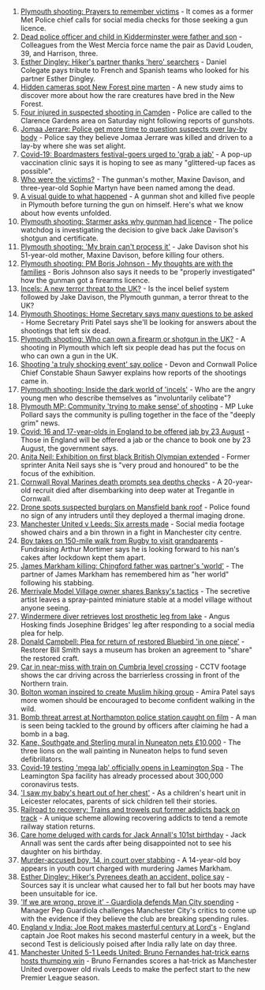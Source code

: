 1. [Plymouth shooting: Prayers to remember victims](https://www.bbc.co.uk/news/uk-58219415) - It comes as a former Met Police chief calls for social media checks for those seeking a gun licence.
2. [Dead police officer and child in Kidderminster were father and son](https://www.bbc.co.uk/news/uk-england-hereford-worcester-58220317) - Colleagues from the West Mercia force name the pair as David Louden, 39, and Harrison, three.
3. [Esther Dingley: Hiker's partner thanks 'hero' searchers](https://www.bbc.co.uk/news/uk-england-tyne-58221135) - Daniel Colegate pays tribute to French and Spanish teams who looked for his partner Esther Dingley.
4. [Hidden cameras spot New Forest pine marten](https://www.bbc.co.uk/news/uk-england-hampshire-58191770) - A new study aims to discover more about how the rare creatures have bred in the New Forest.
5. [Four injured in suspected shooting in Camden](https://www.bbc.co.uk/news/uk-england-london-58220601) - Police are called to the Clarence Gardens area on Saturday night following reports of gunshots.
6. [Jomaa Jerrare: Police get more time to question suspects over lay-by body](https://www.bbc.co.uk/news/uk-england-stoke-staffordshire-58221105) - Police say they believe Jomaa Jerrare was killed and driven to a lay-by where she was set alight.
7. [Covid-19: Boardmasters festival-goers urged to 'grab a jab'](https://www.bbc.co.uk/news/uk-england-cornwall-58220286) - A pop-up vaccination clinic says it is hoping to see as many "glittered-up faces as possible".
8. [Who were the victims?](https://www.bbc.co.uk/news/uk-58202760) - The gunman's mother, Maxine Davison, and three-year-old Sophie Martyn have been named among the dead.
9. [A visual guide to what happened](https://www.bbc.co.uk/news/uk-england-devon-58200336) - A gunman shot and killed five people in Plymouth before turning the gun on himself. Here's what we know about how events unfolded.
10. [Plymouth shooting: Starmer asks why gunman had licence](https://www.bbc.co.uk/news/uk-england-devon-58209726) - The police watchdog is investigating the decision to give back Jake Davison's shotgun and certificate.
11. [Plymouth shooting: 'My brain can't process it'](https://www.bbc.co.uk/news/uk-58216615) - Jake Davison shot his 51-year-old mother, Maxine Davison, before killing four others.
12. [Plymouth shooting: PM Boris Johnson - My thoughts are with the families](https://www.bbc.co.uk/news/uk-58207986) - Boris Johnson also says it needs to be "properly investigated" how the gunman got a firearms licence.
13. [Incels: A new terror threat to the UK?](https://www.bbc.co.uk/news/uk-58207064) - Is the incel belief system followed by Jake Davison, the Plymouth gunman, a terror threat to the UK?
14. [Plymouth Shootings: Home Secretary says many questions to be asked](https://www.bbc.co.uk/news/uk-58200691) - Home Secretary Priti Patel says she'll be looking for answers about the shootings that left six dead.
15. [Plymouth shooting: Who can own a firearm or shotgun in the UK?](https://www.bbc.co.uk/news/uk-58198857) - A shooting in Plymouth which left six people dead has put the focus on who can own a gun in the UK.
16. [Shooting 'a truly shocking event' say police](https://www.bbc.co.uk/news/uk-58198081) - Devon and Cornwall Police Chief Constable Shaun Sawyer explains how reports of the shootings came in.
17. [Plymouth shooting: Inside the dark world of 'incels'](https://www.bbc.co.uk/news/blogs-trending-44053828) - Who are the angry young men who describe themselves as "involuntarily celibate"?
18. [Plymouth MP: Community 'trying to make sense' of shooting](https://www.bbc.co.uk/news/uk-58198078) - MP Luke Pollard says the community is pulling together in the face of the "deeply grim" news.
19. [Covid: 16 and 17-year-olds in England to be offered jab by 23 August](https://www.bbc.co.uk/news/uk-58216017) - Those in England will be offered a jab or the chance to book one by 23 August, the government says.
20. [Anita Neil: Exhibition on first black British Olympian extended](https://www.bbc.co.uk/news/uk-england-northamptonshire-58185838) - Former sprinter Anita Neil says she is "very proud and honoured" to be the focus of the exhibition.
21. [Cornwall Royal Marines death prompts sea depths checks](https://www.bbc.co.uk/news/uk-england-cornwall-58205696) - A 20-year-old recruit died after disembarking into deep water at Tregantle in Cornwall.
22. [Drone spots suspected burglars on Mansfield bank roof](https://www.bbc.co.uk/news/uk-england-nottinghamshire-58213759) - Police found no sign of any intruders until they deployed a thermal imaging drone.
23. [Manchester United v Leeds: Six arrests made](https://www.bbc.co.uk/news/uk-england-manchester-58213906) - Social media footage showed chairs and a bin thrown in a fight in Manchester city centre.
24. [Boy takes on 150-mile walk from Rugby to visit grandparents](https://www.bbc.co.uk/news/uk-england-coventry-warwickshire-58200813) - Fundraising Arthur Mortimer says he is looking forward to his nan's cakes after lockdown kept them apart.
25. [James Markham killing: Chingford father was partner's 'world'](https://www.bbc.co.uk/news/uk-england-london-58215540) - The partner of James Markham has remembered him as "her world" following his stabbing.
26. [Merrivale Model Village owner shares Banksy's tactics](https://www.bbc.co.uk/news/uk-england-norfolk-58215520) - The secretive artist leaves a spray-painted miniature stable at a model village without anyone seeing.
27. [Windermere diver retrieves lost prosthetic leg from lake](https://www.bbc.co.uk/news/uk-england-cumbria-58213985) - Angus Hosking finds Josephine Bridges' leg after responding to a social media plea for help.
28. [Donald Campbell: Plea for return of restored Bluebird 'in one piece'](https://www.bbc.co.uk/news/uk-england-cumbria-58205737) - Restorer Bill Smith says a museum has broken an agreement to "share" the restored craft.
29. [Car in near-miss with train on Cumbria level crossing](https://www.bbc.co.uk/news/uk-england-cumbria-58202029) - CCTV footage shows the car driving across the barrierless crossing in front of the Northern train.
30. [Bolton woman inspired to create Muslim hiking group](https://www.bbc.co.uk/news/uk-england-manchester-58192877) - Amira Patel says more women should be encouraged to become confident walking in the wild.
31. [Bomb threat arrest at Northampton police station caught on film](https://www.bbc.co.uk/news/uk-england-northamptonshire-58187469) - A man is seen being tackled to the ground by officers after claiming he had a bomb in a bag.
32. [Kane, Southgate and Sterling mural in Nuneaton nets £10,000](https://www.bbc.co.uk/news/uk-england-coventry-warwickshire-58188675) - The three lions on the wall painting in Nuneaton helps to fund seven defibrillators.
33. [Covid-19 testing 'mega lab' officially opens in Leamington Spa](https://www.bbc.co.uk/news/uk-england-coventry-warwickshire-58194409) - The Leamington Spa facility has already processed about 300,000 coronavirus tests.
34. ['I saw my baby's heart out of her chest'](https://www.bbc.co.uk/news/uk-england-leicestershire-58187826) - As a children's heart unit in Leicester relocates, parents of sick children tell their stories.
35. [Railroad to recovery: Trains and trowels put former addicts back on track](https://www.bbc.co.uk/news/uk-england-cumbria-57900674) - A unique scheme allowing recovering addicts to tend a remote railway station returns.
36. [Care home deluged with cards for Jack Annall's 101st birthday](https://www.bbc.co.uk/news/uk-england-leeds-58201824) - Jack Annall was sent the cards after being disappointed not to see his daughter on his birthday.
37. [Murder-accused boy, 14, in court over stabbing](https://www.bbc.co.uk/news/uk-england-london-58197629) - A 14-year-old boy appears in youth court charged with murdering James Markham.
38. [Esther Dingley: Hiker's Pyrenees death an accident, police say](https://www.bbc.co.uk/news/uk-england-tyne-58205386) - Sources say it is unclear what caused her to fall but her boots may have been unsuitable for ice.
39. ['If we are wrong, prove it' - Guardiola defends Man City spending](https://www.bbc.co.uk/sport/football/58216727) - Manager Pep Guardiola challenges Manchester City's critics to come up with the evidence if they believe the club are breaking spending rules.
40. [England v India: Joe Root makes masterful century at Lord's](https://www.bbc.co.uk/sport/cricket/58214028) - England captain Joe Root makes his second masterful century in a week, but the second Test is deliciously poised after India rally late on day three.
41. [Manchester United 5-1 Leeds United: Bruno Fernandes hat-trick earns hosts thumping win](https://www.bbc.co.uk/sport/football/58124893) - Bruno Fernandes scores a hat-trick as Manchester United overpower old rivals Leeds to make the perfect start to the new Premier League season.

